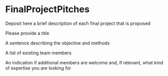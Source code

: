 # FinalProjectPitches

Deposit here a brief description of each final project that is proposed

Please provide a title

A sentence describing the objective and methods

A list of existing team members

An indication if additional members are welcome and, if relevant, what kind of expertise you are looking for
